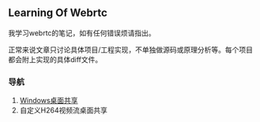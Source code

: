 ## Learning Of Webrtc

我学习webrtc的笔记，如有任何错误烦请指出。

正常来说文章只讨论具体项目/工程实现，不单独做源码或原理分析等。每个项目都会附上实现的具体diff文件。


### 导航
1. [Windows桌面共享](https://github.com/superlomo/LearningWebrtc.github.io/blob/gh-pages/1.%20window%E6%A1%8C%E9%9D%A2%E5%85%B1%E4%BA%AB/1.%20window%E6%A1%8C%E9%9D%A2%E5%85%B1%E4%BA%AB.md)
2. 自定义H264视频流桌面共享

